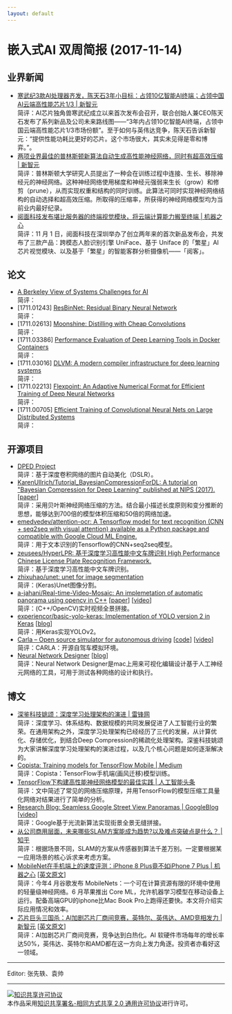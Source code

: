 ```yaml
---
layout: default
---
```


# 嵌入式AI 双周简报 (2017-11-14)

## 业界新闻

- [寒武纪3款AI处理器齐发，陈天石3年小目标：占领10亿智能AI终端；占领中国AI云端高性能芯片1/3 | 新智元](https://mp.weixin.qq.com/s?timestamp=1510651761&src=3&ver=1&signature=VVbCCFGdhnib9UHziJcEvXH1oU9L2jQ4SJQBcYVKilDmi*NbqEut3Xuk*1Dh5sKzSsbzNP0zTtqjq70w0ory-GQ83TjfaC03Fdw7ajfYhra6Gi1DXImuzfjnpIpxoVcT-FnAHklFtEMUIdy-y5GAVThf3*vsT6-g6PoleTGBm2o=) <br />
简评：AI芯片独角兽寒武纪成立以来首次发布会召开，联合创始人兼CEO陈天石发布了系列新品及公司未来路线图——“3年内占领10亿智能AI终端，占领中国云端高性能芯片1/3市场份额”。至于如何与英伟达竞争，陈天石告诉新智元：“提供性能功耗比更好的芯片。这个市场很大，其实未见得是零和博弈。”。
- [两项业界最佳的普林斯顿新算法自动生成高性能神经网络，同时有超高效压缩 | 新智元](https://mp.weixin.qq.com/s?timestamp=1510651739&src=3&ver=1&signature=VVbCCFGdhnib9UHziJcEvRoYvJGiaDTMYilDhkqlT5k7DFJ0k9W8DKmYYk5SvqA0it7XFeHsKlXJ3f0xAdQuXFNEqeYw8DJ7yuPiLFk6IYKLquvpL16a80ms*L27lptGJTyHaAPWcL4-rEg2svxkSZO*w6YCQZ*-TpCQbMv0thE=) <br />
简评：普林斯顿大学研究人员提出了一种会在训练过程中连接、生长、移除神经元的神经网络。这种神经网络使用梯度和神经元强弱来生长（grow）和修剪（prune），从而实现权重和结构的同时训练。此算法可同时实现神经网络结构的自动选择和超高效压缩。所取得的压缩率，所获得的神经网络模型均为当前业内最好纪录。
- [阅面科技发布堪比服务器的终端视觉模块，将云端计算能力搬至终端 | 机器之心](https://mp.weixin.qq.com/s?timestamp=1510652144&src=3&ver=1&signature=VVbCCFGdhnib9UHziJcEvRPXlaG0XB7H9TSQbqZDna31FbbWi1rNDSafBnfMt85qqFTkmaq8WoKW6OKzfaFFiW7MrslH9BdQsj*3PKJ1gKBAdpqSfnuhSyXW7Iwxri1sx1ZJ52LVmDyBLeqyHA8zx03bDc1Z4bCV7LoL52T6KgA=) <br />
简评：11 月 1 日，阅面科技在深圳举办了创立两年来的首次新品发布会，共发布了三款产品：跨模态人脸识别引擎 UniFace、基于 Uniface 的「繁星」AI 芯片视觉模块、以及基于「繁星」的智能客群分析摄像机——「阅客」。

## 论文

- [A Berkeley View of Systems Challenges for AI](https://www2.eecs.berkeley.edu/Pubs/TechRpts/2017/EECS-2017-159.pdf) <br />
简评：
- [1711.01243] [ResBinNet: Residual Binary Neural Network](https://arxiv.org/abs/1711.01243) <br />
简评：
- [1711.02613] [Moonshine: Distilling with Cheap Convolutions](https://arxiv.org/abs/1711.02613) <br />
简评：
- [1711.03386] [Performance Evaluation of Deep Learning Tools in Docker Containers](https://arxiv.org/abs/1711.03386) <br />
简评：
- [1711.03016] [DLVM: A modern compiler infrastructure for deep learning systems](https://arxiv.org/abs/1711.03016) <br />
简评：
- [1711.02213] [Flexpoint: An Adaptive Numerical Format for Efficient Training of Deep Neural Networks](https://arxiv.org/abs/1711.02213) <br />
简评：
- [1711.00705] [Efficient Training of Convolutional Neural Nets on Large Distributed Systems](https://arxiv.org/abs/1711.00705) <br />
简评：


## 开源项目

- [DPED Project](http://people.ee.ethz.ch/~ihnatova/) <br />
简评：基于深度卷积网络的图片自动美化（DSLR）。
- [KarenUllrich/Tutorial_BayesianCompressionForDL: A tutorial on "Bayesian Compression for Deep Learning" published at NIPS (2017).](https://github.com//KarenUllrich/Tutorial_BayesianCompressionForDL) [[paper](https://arxiv.org/abs/1705.08665)] <br />
简评：采用贝叶斯神经网络压缩的方法。结合最小描述长度原则和变分推断的思想，能够达到700倍的模型体积压缩和50倍的网络加速。
- [emedvedev/attention-ocr: A Tensorflow model for text recognition (CNN + seq2seq with visual attention) available as a Python package and compatible with Google Cloud ML Engine.](https://github.com//emedvedev/attention-ocr) <br />
简评：用于文本识别的Tensorflow的CNN+seq2seq模型。
- [zeusees/HyperLPR: 基于深度学习高性能中文车牌识别 High Performance Chinese License Plate Recognition Framework.](https://github.com//zeusees/HyperLPR) <br />
简评：基于深度学习高性能中文车牌识别。
- [zhixuhao/unet: unet for image segmentation](https://github.com/zhixuhao/unet) <br />
简评：(Keras)Unet图像分割。
- [a-jahani/Real-time-Video-Mosaic: An implemetation of automatic panorama using opencv in C++](https://github.com//a-jahani/Real-time-Video-Mosaic) [[paper](http://ieeexplore.ieee.org/document/7886813/)] [[video](https://weibo.com/tv/v/FuGU2rksQ?fid=1034:51c7bf9fcfeb6d58f4ec80ebb9075712)]<br />
简评：(C++/OpenCV)实时视频全景拼接。
- [experiencor/basic-yolo-keras: Implementation of YOLO version 2 in Keras](https://github.com//experiencor/basic-yolo-keras) [[blog](https://experiencor.github.io/yolo_keras.html)] <br />
简评：用Keras实现YOLOv2。
- [Carla – Open source simulator for autonomous driving](http://carla.org/) [[code](https://github.com/carla-simulator/carla)] [[video](https://weibo.com/tv/v/FuUhUEL31?fid=1034:9fd5399bbb60e1a7e6ed6e7537bbfb55)] <br />
简评：CARLA：开源自驾车模拟环境。
- [Neural Network Designer](https://itunes.apple.com/cn/app/id1294441403) [[blog](https://www.objectsandsuch.com/neural-network-designer)]<br />
简评：Neural Network Designer是mac上用来可视化编辑设计基于人工神经元网络的工具，可用于测试各种网络的设计和执行。



## 博文

- [深鉴科技姚颂：深度学习处理架构的演进 | 雷锋网](https://www.leiphone.com/news/201710/9EFp9GekEnMcMHyg.html) <br />
简评：深度学习、体系结构、数据规模的共同发展促进了人工智能行业的繁荣。在通用架构之外，深度学习处理架构已经经历了三代的发展，从计算优化、存储优化，到结合Deep Compression的稀疏化处理架构。深鉴科技姚颂为大家讲解深度学习处理架构的演进过程，以及几个核心问题是如何逐渐解决的。
- [Copista: Training models for TensorFlow Mobile | Medium](https://medium.com/@tinyline/copista-training-models-for-tensorflow-mobile-2cf4cb1674e4) <br />
简评：Copista：TensorFlow手机端(画风迁移)模型训练。
- [TensorFlow下构建高性能神经网络模型的最佳实践 | 人工智能头条](https://mp.weixin.qq.com/s/9iBjwM3EYleMUlAzkKlVJg) <br />
简评：文中简述了常见的网络压缩原理，并用TensorFlow的模型压缩工具量化网络对结果进行了简单的分析。
- [Research Blog: Seamless Google Street View Panoramas | GoogleBlog](https://research.googleblog.com/2017/11/seamless-google-street-view-panoramas.html) [[video](https://weibo.com/tv/v/FunJ3rPCv?fid=1034:b094772598613db5b1e40cbc4f3bbfe9)] <br />
简评：Google基于光流新算法实现街景全景无缝拼接。
- [从公司商用层面，未来哪些SLAM方案能成为趋势?以及难点突破点是什么？ | 知乎](https://www.zhihu.com/question/53232703) <br />
简评：根据场景不同，SLAM的方案从传感器到算法千差万别。一定要根据某一应用场景的核心诉求来考虑方案。
- [MobileNet在手机端上的速度评测：iPhone 8 Plus竟不如iPhone 7 Plus | 机器之心](https://mp.weixin.qq.com/s/mcK8M6pnHiZZRAkYVdaYGQ) [[英文原文](https://medium.com/vitalify-asia/real-time-deep-learning-in-mobile-application-25cf601a8976)] <br />
简评：今年4 月谷歌发布 MobileNets：一个可在计算资源有限的环境中使用的轻量级神经网络。6 月苹果推出 Core ML，允许机器学习模型在移动设备上运行。配备高端GPU的iphone比Mac Book Pro上跑得还要快。本文将介绍实际应用情况和效率。
- [芯片巨头三国杀：AI加剧芯片厂商间竞赛，英特尔、英伟达、AMD竞相发力 | 新智元](https://mp.weixin.qq.com/s/nAHJENflvt_o1-LAyDicFw) [[英文原文](https://www.wsj.com/articles/artificial-intelligence-is-fueling-an-arms-race-among-chip-makers-1510228801)] <br />
简评：AI加剧芯片厂商间竞赛，竞争达到白热化。AI 软硬件市场每年的增长率达50%，英伟达、英特尔和AMD都在这一方向上发力角逐。投资者亦看好这一领域。



----

Editor: 张先轶、袁帅

----

<a rel="license" href="http://creativecommons.org/licenses/by-sa/2.0/"><img alt="知识共享许可协议" style="border-width:0" src="https://i.creativecommons.org/l/by-sa/2.0/88x31.png" /></a><br />本作品采用<a rel="license" href="http://creativecommons.org/licenses/by-sa/2.0/">知识共享署名-相同方式共享 2.0 通用许可协议</a>进行许可。
